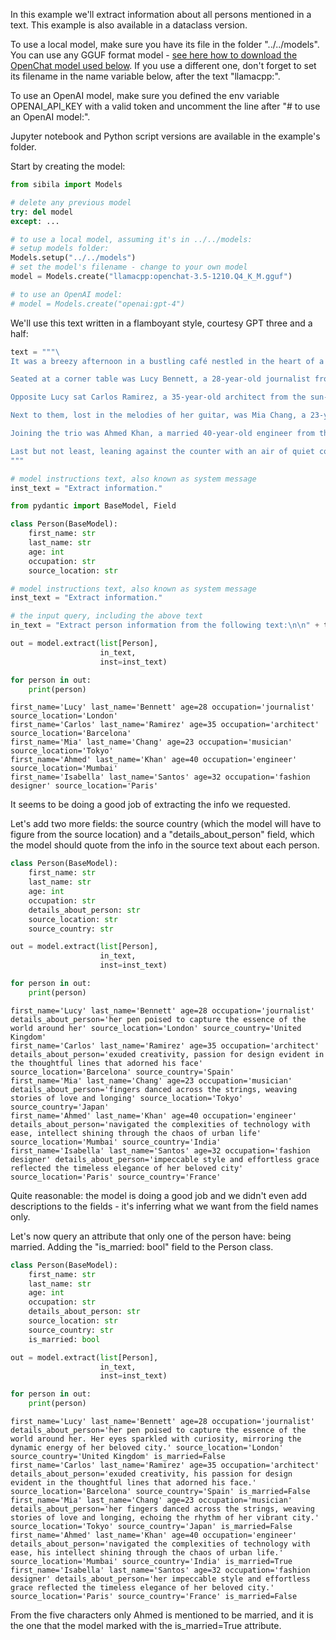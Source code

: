 In this example we'll extract information about all persons mentioned in a text. This example is also available in a dataclass version.

To use a local model, make sure you have its file in the folder "../../models". You can use any GGUF format model - [see here how to download the OpenChat model used below](https://jndiogo.github.io/sibila/models/local_model/#examples). If you use a different one, don't forget to set its filename in the name variable below, after the text "llamacpp:".

To use an OpenAI model, make sure you defined the env variable OPENAI_API_KEY with a valid token and uncomment the line after "# to use an OpenAI model:".

Jupyter notebook and Python script versions are available in the example's folder.

Start by creating the model:


```python
from sibila import Models

# delete any previous model
try: del model
except: ...

# to use a local model, assuming it's in ../../models:
# setup models folder:
Models.setup("../../models")
# set the model's filename - change to your own model
model = Models.create("llamacpp:openchat-3.5-1210.Q4_K_M.gguf")

# to use an OpenAI model:
# model = Models.create("openai:gpt-4")
```

We'll use this text written in a flamboyant style, courtesy GPT three and a half:


```python
text = """\
It was a breezy afternoon in a bustling café nestled in the heart of a vibrant city. Five strangers found themselves drawn together by the aromatic allure of freshly brewed coffee and the promise of engaging conversation.

Seated at a corner table was Lucy Bennett, a 28-year-old journalist from London, her pen poised to capture the essence of the world around her. Her eyes sparkled with curiosity, mirroring the dynamic energy of her beloved city.

Opposite Lucy sat Carlos Ramirez, a 35-year-old architect from the sun-kissed streets of Barcelona. With a sketchbook in hand, he exuded creativity, his passion for design evident in the thoughtful lines that adorned his face.

Next to them, lost in the melodies of her guitar, was Mia Chang, a 23-year-old musician from the bustling streets of Tokyo. Her fingers danced across the strings, weaving stories of love and longing, echoing the rhythm of her vibrant city.

Joining the trio was Ahmed Khan, a married 40-year-old engineer from the bustling metropolis of Mumbai. With a laptop at his side, he navigated the complexities of technology with ease, his intellect shining through the chaos of urban life.

Last but not least, leaning against the counter with an air of quiet confidence, was Isabella Santos, a 32-year-old fashion designer from the romantic streets of Paris. Her impeccable style and effortless grace reflected the timeless elegance of her beloved city.
"""

# model instructions text, also known as system message
inst_text = "Extract information."
```


```python
from pydantic import BaseModel, Field

class Person(BaseModel):
    first_name: str
    last_name: str
    age: int
    occupation: str
    source_location: str

# model instructions text, also known as system message
inst_text = "Extract information."

# the input query, including the above text
in_text = "Extract person information from the following text:\n\n" + text

out = model.extract(list[Person],
                    in_text,
                    inst=inst_text)

for person in out:
    print(person)
```

    first_name='Lucy' last_name='Bennett' age=28 occupation='journalist' source_location='London'
    first_name='Carlos' last_name='Ramirez' age=35 occupation='architect' source_location='Barcelona'
    first_name='Mia' last_name='Chang' age=23 occupation='musician' source_location='Tokyo'
    first_name='Ahmed' last_name='Khan' age=40 occupation='engineer' source_location='Mumbai'
    first_name='Isabella' last_name='Santos' age=32 occupation='fashion designer' source_location='Paris'


It seems to be doing a good job of extracting the info we requested.

Let's add two more fields: the source country (which the model will have to figure from the source location) and a "details_about_person" field, which the model should quote from the info in the source text about each person.


```python
class Person(BaseModel):
    first_name: str
    last_name: str
    age: int
    occupation: str
    details_about_person: str
    source_location: str
    source_country: str

out = model.extract(list[Person],
                    in_text,
                    inst=inst_text)

for person in out:
    print(person)
```

    first_name='Lucy' last_name='Bennett' age=28 occupation='journalist' details_about_person='her pen poised to capture the essence of the world around her' source_location='London' source_country='United Kingdom'
    first_name='Carlos' last_name='Ramirez' age=35 occupation='architect' details_about_person='exuded creativity, passion for design evident in the thoughtful lines that adorned his face' source_location='Barcelona' source_country='Spain'
    first_name='Mia' last_name='Chang' age=23 occupation='musician' details_about_person='fingers danced across the strings, weaving stories of love and longing' source_location='Tokyo' source_country='Japan'
    first_name='Ahmed' last_name='Khan' age=40 occupation='engineer' details_about_person='navigated the complexities of technology with ease, intellect shining through the chaos of urban life' source_location='Mumbai' source_country='India'
    first_name='Isabella' last_name='Santos' age=32 occupation='fashion designer' details_about_person='impeccable style and effortless grace reflected the timeless elegance of her beloved city' source_location='Paris' source_country='France'


Quite reasonable: the model is doing a good job and we didn't even add descriptions to the fields - it's inferring what we want from the field names only.

Let's now query an attribute that only one of the person have: being married. Adding the "is_married: bool" field to the Person class.


```python
class Person(BaseModel):
    first_name: str
    last_name: str
    age: int
    occupation: str
    details_about_person: str
    source_location: str
    source_country: str
    is_married: bool

out = model.extract(list[Person],
                    in_text,
                    inst=inst_text)

for person in out:
    print(person)
```

    first_name='Lucy' last_name='Bennett' age=28 occupation='journalist' details_about_person='her pen poised to capture the essence of the world around her. Her eyes sparkled with curiosity, mirroring the dynamic energy of her beloved city.' source_location='London' source_country='United Kingdom' is_married=False
    first_name='Carlos' last_name='Ramirez' age=35 occupation='architect' details_about_person='exuded creativity, his passion for design evident in the thoughtful lines that adorned his face.' source_location='Barcelona' source_country='Spain' is_married=False
    first_name='Mia' last_name='Chang' age=23 occupation='musician' details_about_person='her fingers danced across the strings, weaving stories of love and longing, echoing the rhythm of her vibrant city.' source_location='Tokyo' source_country='Japan' is_married=False
    first_name='Ahmed' last_name='Khan' age=40 occupation='engineer' details_about_person='navigated the complexities of technology with ease, his intellect shining through the chaos of urban life.' source_location='Mumbai' source_country='India' is_married=True
    first_name='Isabella' last_name='Santos' age=32 occupation='fashion designer' details_about_person='her impeccable style and effortless grace reflected the timeless elegance of her beloved city.' source_location='Paris' source_country='France' is_married=False


From the five characters only Ahmed is mentioned to be married, and it is the one that the model marked with the is_married=True attribute.
